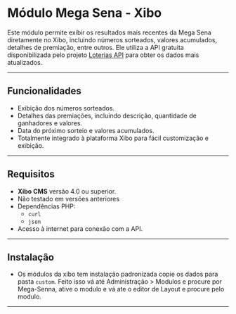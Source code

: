 # Módulo Mega Sena - Xibo

Este módulo permite exibir os resultados mais recentes da Mega Sena diretamente no Xibo, incluindo números sorteados, valores acumulados, detalhes de premiação, entre outros. Ele utiliza a API gratuita disponibilizada pelo projeto [Loterias API](https://github.com/guto-alves/loterias-api) para obter os dados mais atualizados.

---

## Funcionalidades
- Exibição dos números sorteados.
- Detalhes das premiações, incluindo descrição, quantidade de ganhadores e valores.
- Data do próximo sorteio e valores acumulados.
- Totalmente integrado à plataforma Xibo para fácil customização e exibição.

---

## Requisitos
- **Xibo CMS** versão 4.0 ou superior.
- Não testado em versões anteriores
- Dependências PHP: 
  - `curl`
  - `json`
- Acesso à internet para conexão com a API.

---
## Instalação
- Os módulos da xibo tem instalação padronizada copie os dados para pasta `custom`. Feito isso  vá até Administração > Modulos e procure por Mega-Senna, ative o modulo e vá ate o editor de Layout e procure pelo modulo.

---
